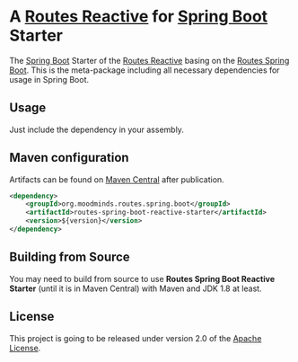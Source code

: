 # A [Routes Reactive](https://github.com/MoodMinds/routes-reactive) for [Spring Boot](https://spring.io/projects/spring-boot) Starter

The [Spring Boot](https://spring.io/projects/spring-boot) Starter of the [Routes Reactive](https://github.com/MoodMinds/routes-reactive)
basing on the [Routes Spring Boot](https://github.com/MoodMinds/routes-spring-boot).
This is the meta-package including all necessary dependencies for usage in Spring Boot.

## Usage

Just include the dependency in your assembly.

## Maven configuration

Artifacts can be found on [Maven Central](https://search.maven.org/) after publication.

```xml
<dependency>
    <groupId>org.moodminds.routes.spring.boot</groupId>
    <artifactId>routes-spring-boot-reactive-starter</artifactId>
    <version>${version}</version>
</dependency>
```

## Building from Source

You may need to build from source to use **Routes Spring Boot Reactive Starter** (until it is in Maven Central) with Maven and JDK 1.8 at least.

## License
This project is going to be released under version 2.0 of the [Apache License][l].

[l]: https://www.apache.org/licenses/LICENSE-2.0